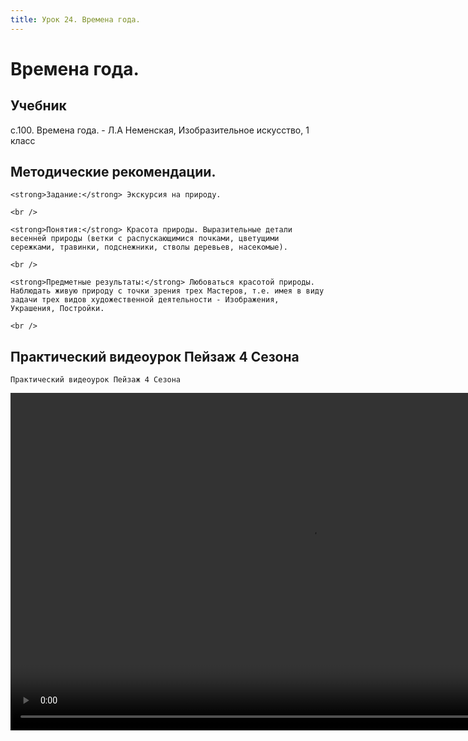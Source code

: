 ```yaml
---
title: Урок 24. Времена года.
---
```


# Времена года.

## Учебник

с.100. Времена года. - Л.А Неменская, Изобразительное искусство, 1 класс

## Методические рекомендации.

<p>
	<strong>Задание:</strong> Экскурсия на природу.
</p>
<p>
	<br />
</p>
<p>
	<strong>Понятия:</strong> Красота природы. Выразительные детали весенней природы (ветки с распускающимися почками, цветущими сережками, травинки, подснежники, стволы деревьев, насекомые).
</p>
<p>
	<br />
</p>
<p>
	<strong>Предметные результаты:</strong> Любоваться красотой природы. Наблюдать живую природу с точки зрения трех Мастеров, т.е. имея в виду задачи трех видов художественной деятельности - Изображения, Украшения, Постройки.
</p>
<div>
	<br />
</div>

## Практический видеоурок Пейзаж 4 Сезона

<p>
	Практический видеоурок Пейзаж 4 Сезона
</p>


<video width="960" height="540" controls>
  <source src="https://vod-progressive.akamaized.net/exp=1667466273~acl=%2Fvimeo-prod-skyfire-std-us%2F01%2F661%2F14%2F353308635%2F1435351404.mp4~hmac=f5cd7e915c5d2f084d4303671908951c363b0e14e939e564b04575132c5d781b/vimeo-prod-skyfire-std-us/01/661/14/353308635/1435351404.mp4" type="video/mp4">
Your browser does not support the video tag.
</video>
